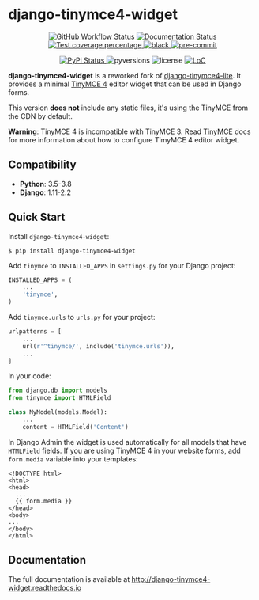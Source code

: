 # django-tinymce4-widget

<p align="center">
  <a href="https://github.com/browniebroke/django-tinymce4-widget/actions?query=workflow%3ATest">
    <img alt="GitHub Workflow Status" src="https://img.shields.io/github/workflow/status/browniebroke/django-tinymce4-widget/Test?label=Test&logo=github&style=flat-square">
  </a>
  <a href="https://django-tinymce4-widget.readthedocs.io">
    <img src="https://img.shields.io/readthedocs/django-tinymce4-widget.svg?logo=read-the-docs&logoColor=fff&style=flat-square" alt="Documentation Status">
  </a>
  <a href="https://codecov.io/gh/browniebroke/django-tinymce4-widget">
    <img src="https://img.shields.io/codecov/c/github/browniebroke/django-tinymce4-widget.svg?logo=codecov&logoColor=fff&style=flat-square" alt="Test coverage percentage">
  </a>
  <a href="https://github.com/ambv/black">
    <img src="https://img.shields.io/badge/code%20style-black-000000.svg?amp;style=flat-square" alt="black">
  </a>
  <a href="https://github.com/pre-commit/pre-commit">
    <img src="https://img.shields.io/badge/pre--commit-enabled-brightgreen?logo=pre-commit&logoColor=white&style=flat-square" alt="pre-commit">
  </a>
</p>
<p align="center">
  <a href="https://pypi.org/project/django-tinymce4-widget/">
    <img src="https://img.shields.io/pypi/v/django-tinymce4-widget.svg?logo=python&logoColor=fff&style=flat-square" alt="PyPi Status">
  </a>
  <img src="https://img.shields.io/pypi/pyversions/django-tinymce4-widget.svg?style=flat-square&logo=python&amp;logoColor=fff" alt="pyversions">
  <img src="https://img.shields.io/pypi/l/django-tinymce4-widget.svg?style=flat-square" alt="license">
  <a href="https://github.com/browniebroke/django-tinymce4-widget">
    <img src="https://tokei.rs/b1/github/browniebroke/django-tinymce4-widget/" alt="LoC">
  </a>
</p>

**django-tinymce4-widget** is a reworked fork of [django-tinymce4-lite](https://github.com/romanvm/django-tinymce4-lite). It provides a minimal [TinyMCE 4](https://www.tinymce.com/) editor widget that can be used in Django forms.

This version **does not** include any static files, it's using the TinyMCE from the CDN by default.

**Warning**: TinyMCE 4 is incompatible with TinyMCE 3. Read [TinyMCE](https://www.tinymce.com/) docs for more information about how to configure TimyMCE 4 editor widget.

## Compatibility

-   **Python**: 3.5-3.8
-   **Django**: 1.11-2.2

## Quick Start

Install `django-tinymce4-widget`:

    $ pip install django-tinymce4-widget

Add `tinymce` to `INSTALLED_APPS` in `settings.py` for your Django project:

```python
INSTALLED_APPS = (
    ...
    'tinymce',
)
```

Add `tinymce.urls` to `urls.py` for your project:

```python
urlpatterns = [
    ...
    url(r'^tinymce/', include('tinymce.urls')),
    ...
]
```

In your code:

```python
from django.db import models
from tinymce import HTMLField

class MyModel(models.Model):
    ...
    content = HTMLField('Content')
```

In Django Admin the widget is used automatically for all models that have `HTMLField` fields. If you are using TinyMCE 4 in your website forms, add `form.media` variable into your templates:

```django
<!DOCTYPE html>
<html>
<head>
  ...
  {{ form.media }}
</head>
<body>
...
</body>
</html>
```

## Documentation

The full documentation is available at <http://django-tinymce4-widget.readthedocs.io>
